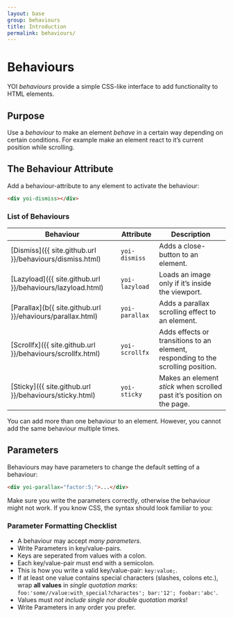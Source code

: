 ```yaml
---
layout: base
group: behaviours
title: Introduction
permalink: behaviours/
---
```


# Behaviours

<p class="intro">YOI <i>behaviours</i> provide a simple CSS-like interface to add functionality to HTML elements.</p>

## Purpose

Use a *behaviour* to make an element *behave* in a certain way depending on certain conditions. For example make an element react to it’s current position while scrolling.

## The Behaviour Attribute

Add a behaviour-attribute to any element to activate the behaviour:

```html
<div yoi-dismiss></div>
```

### List of Behaviours

| Behaviour                            | Attribute      | Description                                                                      |
| ------------------------------------ | -------------- | -------------------------------------------------------------------------------- |
| [Dismiss]({{ site.github.url }}/behaviours/dismiss.html)   | `yoi-dismiss`  | Adds a close-button to an element.                                               |
| [Lazyload]({{ site.github.url }}/behaviours/lazyload.html) | `yoi-lazyload` | Loads an image only if it’s inside the viewport.                                 |
| [Parallax](b{{ site.github.url }}/ehaviours/parallax.html) | `yoi-parallax` | Adds a parallax scrolling effect to an element.                                  |
| [Scrollfx]({{ site.github.url }}/behaviours/scrollfx.html) | `yoi-scrollfx` | Adds effects or transitions to an element, responding to the scrolling position. |
| [Sticky]({{ site.github.url }}/behaviours/sticky.html)     | `yoi-sticky`   | Makes an element *stick* when scrolled past it’s position on the page.           |

<p class="hint hint--negative">You can add more than one behaviour to an element. However, you cannot add the same behaviour multiple times.</p>

## Parameters

Behaviours may have parameters to change the default setting of a behaviour:

```html
<div yoi-parallax="factor:5;">...</div>
```

<p class="hint hint--primary">Make sure you write the parameters correctly, otherwise the behaviour might not work. If you know CSS, the syntax should look familiar to you:</p>

### Parameter Formatting Checklist

* A behaviour may accept _many parameters_.
* Write Parameters in key/value-pairs.
* Keys are seperated from values with a colon.
* Each key/value-pair must end with a semicolon.
* This is how you write a valid key/value-pair: `key:value;`.
* If at least one value contains special characters (slashes, colons etc.), wrap **all values** in _single quotation marks_: `foo:'some//value:with_special?charactes'; bar:'12'; foobar:'abc'`.
* Values must _not include single nor double quotation marks_!
* Write Parameters in any order you prefer.
